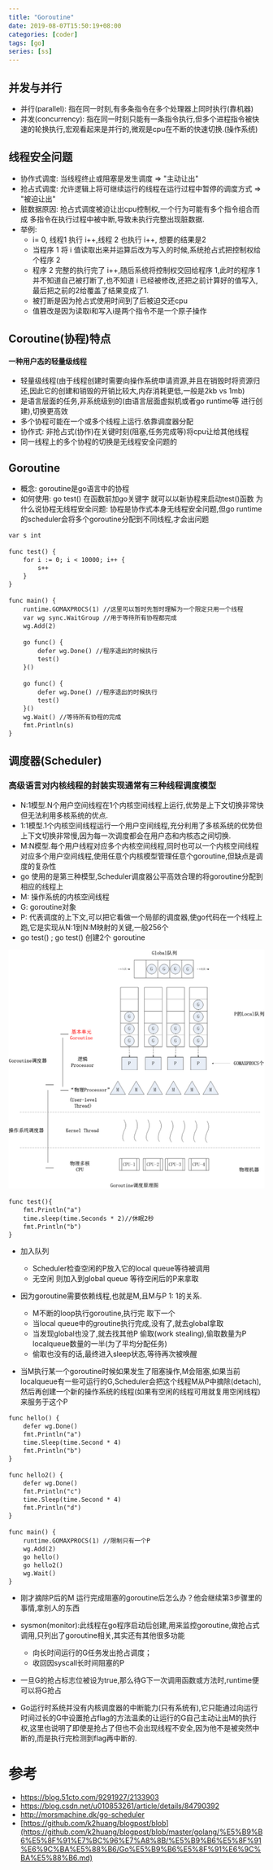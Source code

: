 ```yaml
---
title: "Goroutine"
date: 2019-08-07T15:50:19+08:00
categories: [coder]
tags: [go]
series: [ss]
---
```



## 并发与并行
- 并行(parallel): 指在同一时刻,有多条指令在多个处理器上同时执行(靠机器)
- 并发(concurrency): 指在同一时刻只能有一条指令执行,但多个进程指令被快速的轮换执行,宏观看起来是并行的,微观是cpu在不断的快速切换.(操作系统)

## 线程安全问题
- 协作式调度: 当线程终止或阻塞是发生调度 => "主动让出"
- 抢占式调度: 允许逻辑上将可继续运行的线程在运行过程中暂停的调度方式 => "被迫让出"
- 脏数据原因: 抢占式调度被迫让出cpu控制权,一个行为可能有多个指令组合而成
多指令在执行过程中被中断,导致未执行完整出现脏数据.
- 举例: 
    - i= 0, 线程1 执行 i++,线程 2 也执行 i++, 想要的结果是2
    - 当程序 1 将 i 值读取出来并运算后改为写入的时候,系统抢占式把控制权给个程序 2
    - 程序 2 完整的执行完了 i++,随后系统将控制权交回给程序 1,此时的程序 1 并不知道自己被打断了,也不知道 i 已经被修改,还把之前计算好的值写入,最后把之前的2给覆盖了结果变成了1.   
    - 被打断是因为抢占式使用时间到了后被迫交还cpu
    - 值篡改是因为读取i和写入i是两个指令不是一个原子操作

## Coroutine(协程)特点
#### 一种用户态的轻量级线程
- 轻量级线程(由于线程创建时需要向操作系统申请资源,并且在销毁时将资源归还,因此它的创建和销毁的开销比较大,内存消耗更低,一般是2kb vs 1mb)
- 是语言层面的任务,非系统级别的(由语言层面虚拟机或者go runtime等 进行创建),切换更高效
- 多个协程可能在一个或多个线程上运行.依靠调度器分配
- 协作式: 非抢占式(协作)在关键时刻(阻塞,任务完成等)将cpu让给其他线程
- 同一线程上的多个协程的切换是无线程安全问题的

## Goroutine
- 概念: goroutine是go语言中的协程
- 如何使用:  go test()   在函数前加go关键字 就可以以新协程来启动test()函数
为什么说协程无线程安全问题: 协程是协作式本身无线程安全问题,但go runtime的scheduler会将多个goroutine分配到不同线程,才会出问题

```
var s int

func test() {
	for i := 0; i < 10000; i++ {
		s++
	}
}

func main() {
	runtime.GOMAXPROCS(1) //这里可以暂时先暂时理解为一个限定只用一个线程
	var wg sync.WaitGroup //用于等待所有协程都完成
	wg.Add(2)

	go func() {
		defer wg.Done() //程序退出的时候执行
		test()
	}()

	go func() {
		defer wg.Done() //程序退出的时候执行
		test()
	}()
	wg.Wait() //等待所有协程的完成
	fmt.Println(s)
}
```

## 调度器(Scheduler)
### 高级语言对内核线程的封装实现通常有三种线程调度模型
- N:1模型.N个用户空间线程在1个内核空间线程上运行,优势是上下文切换非常快但无法利用多核系统的优点.
- 1:1模型.1个内核空间线程运行一个用户空间线程,充分利用了多核系统的优势但上下文切换非常慢,因为每一次调度都会在用户态和内核态之间切换.
- M:N模型.每个用户线程对应多个内核空间线程,同时也可以一个内核空间线程对应多个用户空间线程,使用任意个内核模型管理任意个goroutine,但缺点是调度的复杂性
- go 使用的是第三种模型,Scheduler调度器公平高效合理的将goroutine分配到相应的线程上
- M: 操作系统的内核空间线程
- G: goroutine对象
- P: 代表调度的上下文,可以把它看做一个局部的调度器,使go代码在一个线程上跑,它是实现从N:1到N:M映射的关键,一般256个
- go test() ; go test() 创建2个 goroutine 

![image](static/../../../../static/images/coder-2019080701.png)
```
func test(){
    fmt.Println("a")
    time.sleep(time.Seconds * 2)//休眠2秒
    fmt.Println("b")
}
```

- 加入队列 
    - Scheduler检查空闲的P放入它的local queue等待被调用
    - 无空闲 则加入到global queue 等待空闲后的P来拿取

-  因为goroutine需要依赖线程,也就是M,且M与P  1: 1的关系.
    -  M不断的loop执行goroutine,执行完 取下一个
    - 当local queue中的groutine执行完成,没有了,就去global拿取
    - 当发现global也没了,就去找其他P 偷取(work stealing),偷取数量为P localqueue数量的一半(为了平均分配任务)
    - 偷取也没有的话,最终进入sleep状态,等待再次被唤醒

- 当M执行某一个goroutine时候如果发生了阻塞操作,M会阻塞,如果当前localqueue有一些可运行的G,Scheduler会把这个线程M从P中摘除(detach),然后再创建一个新的操作系统的线程(如果有空闲的线程可用就复用空闲线程)来服务于这个P

```
func hello() {
	defer wg.Done()
	fmt.Println("a")
	time.Sleep(time.Second * 4)
	fmt.Println("b")
}

func hello2() {
	defer wg.Done()
	fmt.Println("c")
	time.Sleep(time.Second * 4)
	fmt.Println("d")
}

func main() {
	runtime.GOMAXPROCS(1) //限制只有一个P
	wg.Add(2)
	go hello()
	go hello2()
	wg.Wait()
}
```

- 刚才摘除P后的M 运行完成阻塞的goroutine后怎么办？他会继续第3步骤里的事情,拿别人的东西

- sysmon(monitor):此线程在go程序启动后创建,用来监控goroutine,做抢占式调用,只列出了goroutine相关,其实还有其他很多功能
    - 向长时间运行的G任务发出抢占调度；
    - 收回因syscall长时间阻塞的P

- 一旦G的抢占标志位被设为true,那么待G下一次调用函数或方法时,runtime便可以将G抢占

- Go运行时系统并没有内核调度器的中断能力(只有系统有),它只能通过向运行时间过长的G中设置抢占flag的方法温柔的让运行的G自己主动让出M的执行权,这里也说明了即使是抢占了但也不会出现线程不安全,因为他不是被突然中断的,而是执行完检测到flag再中断的.

# 参考
- https://blog.51cto.com/9291927/2133903
- https://blog.csdn.net/u010853261/article/details/84790392
- http://morsmachine.dk/go-scheduler
- [https://github.com/k2huang/blogpost/blob](https://github.com/k2huang/blogpost/blob/master/golang/%E5%B9%B6%E5%8F%91%E7%BC%96%E7%A8%8B/%E5%B9%B6%E5%8F%91%E6%9C%BA%E5%88%B6/Go%E5%B9%B6%E5%8F%91%E6%9C%BA%E5%88%B6.md)